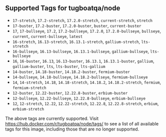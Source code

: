 ## Supported Tags for tugboatqa/node

* `17-stretch`, `17.2-stretch`, `17.2.0-stretch`, `current-stretch`, `stretch`
* `17-buster`, `17.2-buster`, `17.2.0-buster`, `buster`, `current-buster`
* `17`, `17-bullseye`, `17.2`, `17.2-bullseye`, `17.2.0`, `17.2.0-bullseye`, `bullseye`, `current`, `current-bullseye`, `latest`
* `16-stretch`, `16.13-stretch`, `16.13.1-stretch`, `gallium-stretch`, `lts-stretch`
* `16-bullseye`, `16.13-bullseye`, `16.13.1-bullseye`, `gallium-bullseye`, `lts-bullseye`
* `16`, `16-buster`, `16.13`, `16.13-buster`, `16.13.1`, `16.13.1-buster`, `gallium`, `gallium-buster`, `lts`, `lts-buster`, `lts-gallium`
* `14-buster`, `14.18-buster`, `14.18.2-buster`, `fermium-buster`
* `14-bullseye`, `14.18-bullseye`, `14.18.2-bullseye`, `fermium-bullseye`
* `14`, `14-stretch`, `14.18`, `14.18-stretch`, `14.18.2`, `14.18.2-stretch`, `fermium`, `fermium-stretch`
* `12-buster`, `12.22-buster`, `12.22.8-buster`, `erbium-buster`
* `12-bullseye`, `12.22-bullseye`, `12.22.8-bullseye`, `erbium-bullseye`
* `12`, `12-stretch`, `12.22`, `12.22-stretch`, `12.22.8`, `12.22.8-stretch`, `erbium`, `erbium-stretch`

The above tags are currently supported. Visit https://hub.docker.com/r/tugboatqa/node/tags/ to see a list of all available tags for this image, including those that are no longer supported.
